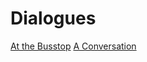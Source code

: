 
# Dialogues


[At the Busstop](/r/learns/georgian/through-reading/dialogue_-_at_the_busstop)
[A Conversation](/r/learns/georgian/through-reading/dialogue_-_a_conversation)